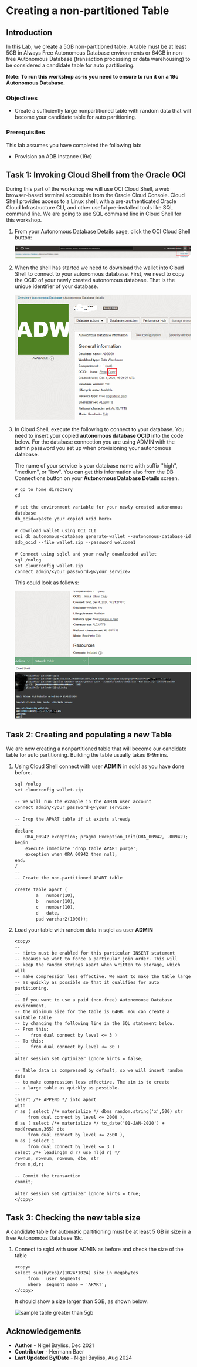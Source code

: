 # Creating a non-partitioned Table

## Introduction

In this Lab, we create a 5GB non-partitioned table. A table must be at least 5GB in Always Free Autonomous Database environments or 64GB in non-free Autonomous Database (transaction processing or data warehousing) to be considered a candidate table for auto partitioning.

**Note: To run this workshop as-is you need to ensure to run it on a 19c Autonomous Database.**

### Objectives
- Create a sufficiently large nonpartitioned table with random data that will become your candidate table for auto partitioning.

### Prerequisites
This lab assumes you have completed the following lab:

- Provision an ADB Instance (19c)


## Task 1: Invoking Cloud Shell from the Oracle OCI 

During this part of the workshop we will use OCI Cloud Shell, a web browser-based terminal accessible from the Oracle Cloud Console. Cloud Shell provides access to a Linux shell, with a pre-authenticated Oracle Cloud Infrastructure CLI, and other useful pre-installed tools like SQL command line. We are going to use SQL command line in Cloud Shell for this workshop. 


1. From your Autonomous Database Details page, click the OCI Cloud Shell button:

	![invoke oci cli](./images/ct-1.png)

2. When the shell has started we need to download the wallet into Cloud Shell to connect to your autonomous database. 
   First, we need to copy the OCID of your newly created autonomous database. That is the unique identifier of your database.	

	![copy the db ocid](./images/ct-2.png)


3. 	In Cloud Shell, execute the following to connect to your database. You need to insert your copied **autonomous database OCID** into the code below. For the database connection you are using ADMIN with the admin password you set up when provisioning your autonomous database.

	The name of your service is your database name with suffix "high", "medium", or "low". You can get this information also from the DB Connections button on your **Autonomous Database Details** screen.
	
	```
	# go to home directory
	cd
	
	# set the environment variable for your newly created autonomous database
	db_ocid=<paste your copied ocid here>
	 
	# download wallet using OCI CLI 
	oci db autonomous-database generate-wallet --autonomous-database-id $db_ocid --file wallet.zip --password welcome1
	
	# Connect using sqlcl and your newly downloaded wallet
	sql /nolog
	set cloudconfig wallet.zip
	connect admin/<your_password>@<your_service>
	```
	This could look as follows:

	![successful connection with sqlcl](./images/ct-3.png)


## Task 2: Creating and populating a new Table

We are now creating a nonpartitioned table that will become our candidate table for auto partitioning. Building the table usually takes 8-9mins.

1. Using Cloud Shell connect with user **ADMIN** in sqlcl as you have done before.
	
	```
	sql /nolog
	set cloudconfig wallet.zip
	
	-- We will run the example in the ADMIN user account
	connect admin/<your_password>@<your_service>
	  
	-- Drop the APART table if it exists already
	--
	declare
		ORA_00942 exception; pragma Exception_Init(ORA_00942, -00942);
	begin
		execute immediate 'drop table APART purge';
		exception when ORA_00942 then null;
	end;
	/
	--
	-- Create the non-partitioned APART table
	--
	create table apart (
			a   number(10), 
			b   number(10), 
			c   number(10), 
			d   date, 
			pad varchar2(1000));
	```

2. Load your table with random data in sqlcl as user **ADMIN**
	
	```
	<copy>
	--
	-- Hints must be enabled for this particular INSERT statement
	-- because we want to force a particular join order. This will 
	-- keep the random strings apart when written to storage, which will  
	-- make compression less effective. We want to make the table large
	-- as quickly as possible so that it qualifies for auto partitioning.
	--
	-- If you want to use a paid (non-free) Autonomouse Database environment, 
	-- the minimum size for the table is 64GB. You can create a suitable table 
	-- by changing the following line in the SQL statement below.
	-- From this:
	--    from dual connect by level <= 3 )
	-- To this:
	--    from dual connect by level <= 30 )
	--
	alter session set optimizer_ignore_hints = false;
	  
	-- Table data is compressed by default, so we will insert random data 
	-- to make compression less effective. The aim is to create
	-- a large table as quickly as possible.
	-- 
	insert /*+ APPEND */ into apart
	with
	r as ( select /*+ materialize */ dbms_random.string('x',500) str 
	     from dual connect by level <= 2000 ),
	d as ( select /*+ materialize */ to_date('01-JAN-2020') + mod(rownum,365) dte 
	     from dual connect by level <= 2500 ),
	m as ( select 1 
	     from dual connect by level <= 3 )
	select /*+ leading(m d r) use_nl(d r) */
	rownum, rownum, rownum, dte, str
	from m,d,r;
	  
	-- Commit the transaction
	commit;

	alter session set optimizer_ignore_hints = true;
	</copy>
	```    

## Task 3: Checking the new table size
A candidate table for automatic partitioning must be at least 5 GB in size in a free Autonomous Database 19c.

1. Connect to sqlcl with user ADMIN as before and check the size of the table

	```
	<copy>
	select sum(bytes)/(1024*1024) size_in_megabytes 
	     from   user_segments
	     where  segment_name = 'APART';
	</copy>
	```
	It should show a size larger than 5GB, as shown below.

	![sample table greater than 5gb](./images/apart_create_table_04.jpg)

## Acknowledgements
* **Author** - Nigel Bayliss, Dec 2021 
* **Contributor** - Hermann Baer
* **Last Updated By/Date** - Nigel Bayliss, Aug 2024